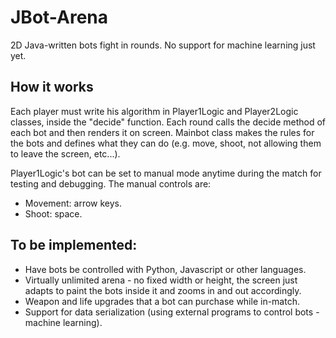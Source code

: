 # JBot-Arena
2D Java-written bots fight in rounds. No support for machine learning just yet.

## How it works
Each player must write his algorithm in  Player1Logic and Player2Logic classes, inside the "decide" function.
Each round calls the decide method of each bot and then renders it on screen. 
Mainbot class makes the rules for the bots and defines what they can do (e.g. move, shoot, not allowing them to leave the screen, etc...).

Player1Logic's bot can be set to manual mode anytime during the match for testing and debugging.
The manual controls are:
 - Movement: arrow keys.
 - Shoot: space.


## To be implemented:
  * Have bots be controlled with Python, Javascript or other languages.
  * Virtually unlimited arena - no fixed width or height, the screen just adapts to paint the bots inside it and zooms in and out accordingly.
  * Weapon and life upgrades that a bot can purchase while in-match.
  * Support for data serialization (using external programs to control bots - machine learning).
